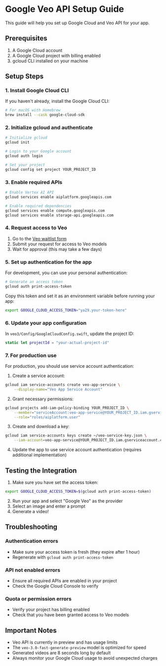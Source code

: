# Google Veo API Setup Guide

This guide will help you set up Google Cloud and Veo API for your app.

## Prerequisites

1. A Google Cloud account
2. A Google Cloud project with billing enabled
3. gcloud CLI installed on your machine

## Setup Steps

### 1. Install Google Cloud CLI

If you haven't already, install the Google Cloud CLI:

```bash
# For macOS with Homebrew
brew install --cask google-cloud-sdk
```

### 2. Initialize gcloud and authenticate

```bash
# Initialize gcloud
gcloud init

# Login to your Google account
gcloud auth login

# Set your project
gcloud config set project YOUR_PROJECT_ID
```

### 3. Enable required APIs

```bash
# Enable Vertex AI API
gcloud services enable aiplatform.googleapis.com

# Enable required dependencies
gcloud services enable compute.googleapis.com
gcloud services enable storage-api.googleapis.com
```

### 4. Request access to Veo

1. Go to the [Veo waitlist form](https://cloud.google.com/vertex-ai/generative-ai/docs/model-reference/video-generation#request-access)
2. Submit your request for access to Veo models
3. Wait for approval (this may take a few days)

### 5. Set up authentication for the app

For development, you can use your personal authentication:

```bash
# Generate an access token
gcloud auth print-access-token
```

Copy this token and set it as an environment variable before running your app:

```bash
export GOOGLE_CLOUD_ACCESS_TOKEN="ya29.your-token-here"
```

### 6. Update your app configuration

In `veo3/Config/GoogleCloudConfig.swift`, update the project ID:

```swift
static let projectId = "your-actual-project-id"
```

### 7. For production use

For production, you should use service account authentication:

1. Create a service account:
```bash
gcloud iam service-accounts create veo-app-service \
    --display-name="Veo App Service Account"
```

2. Grant necessary permissions:
```bash
gcloud projects add-iam-policy-binding YOUR_PROJECT_ID \
    --member="serviceAccount:veo-app-service@YOUR_PROJECT_ID.iam.gserviceaccount.com" \
    --role="roles/aiplatform.user"
```

3. Create and download a key:
```bash
gcloud iam service-accounts keys create ~/veo-service-key.json \
    --iam-account=veo-app-service@YOUR_PROJECT_ID.iam.gserviceaccount.com
```

4. Update the app to use service account authentication (requires additional implementation)

## Testing the Integration

1. Make sure you have set the access token:
```bash
export GOOGLE_CLOUD_ACCESS_TOKEN=$(gcloud auth print-access-token)
```

2. Run your app and select "Google Veo" as the provider
3. Select an image and enter a prompt
4. Generate a video!

## Troubleshooting

### Authentication errors
- Make sure your access token is fresh (they expire after 1 hour)
- Regenerate with `gcloud auth print-access-token`

### API not enabled errors
- Ensure all required APIs are enabled in your project
- Check the Google Cloud Console to verify

### Quota or permission errors
- Verify your project has billing enabled
- Check that you have been granted access to Veo models

## Important Notes

- Veo API is currently in preview and has usage limits
- The `veo-3.0-fast-generate-preview` model is optimized for speed
- Generated videos are 8 seconds long by default
- Always monitor your Google Cloud usage to avoid unexpected charges